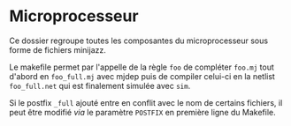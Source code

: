 
# Microprocesseur #

Ce dossier regroupe toutes les composantes du microprocesseur sous forme de fichiers
minijazz.

Le makefile permet par l'appelle de la règle `foo` de compléter `foo.mj` tout d'abord
en `foo_full.mj` avec mjdep puis de compiler celui-ci en la netlist `foo_full.net`
qui est finalement simulée avec `sim`.

Si le postfix `_full` ajouté entre en conflit avec le nom de certains fichiers, il peut
être modifié *via* le paramètre `POSTFIX` en première ligne du Makefile.


